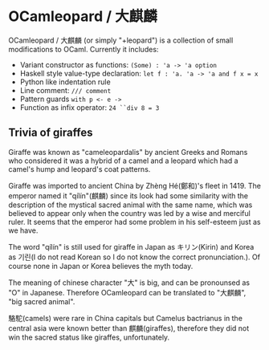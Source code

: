 OCamleopard / 大麒麟 
==================================

OCamleopard / 大麒麟 (or simply "+leopard") is a collection of small modifications 
to OCaml. Currently it includes:

* Variant constructor as functions: `(Some) : 'a -> 'a option`
* Haskell style value-type declaration: `let f : 'a. 'a -> 'a and f x = x`
* Python like indentation rule
* Line comment: `/// comment`
* Pattern guards `with p <- e ->`
* Function as infix operator: ```24 ``div 8 = 3```

Trivia of giraffes
-----------------------------------

Giraffe was known as "cameleopardalis" by ancient Greeks and Romans 
who considered it was a hybrid of a camel and a leopard 
which had a camel's hump and leopard's coat patterns.

Giraffe was imported to ancient China by Zhèng Hé(鄭和)'s fleet in 1419.
The emperor named it "qílín"(麒麟) since its look had some similarity with
the description of the mystical sacred animal with the same name, 
which was believed to appear only when the country was led 
by a wise and merciful ruler. It seems that the emperor had some problem 
in his self-esteem just as we have.

The word "qílín" is still used for giraffe in Japan as キリン(Kirin) 
and Korea as 기린(I do not read Korean so I do not know the correct pronunciation.). 
Of course none in Japan or Korea believes the myth today.

The meaning of chinese character "大" is big, and can be pronounsed 
as "O" in Japanese. Therefore OCamleopard can be translated to "大麒麟",
"big sacred animal".

駱駝(camels) were rare in China capitals but Camelus bactrianus 
in the central asia were known better than 麒麟(giraffes), 
therefore they did not win the sacred status like giraffes, unfortunately.
